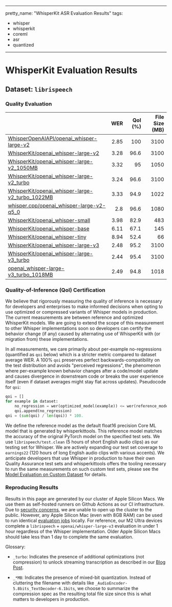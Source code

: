 
---
pretty_name: "WhisperKit ASR Evaluation Results"
tags:
- whisper
- whisperkit
- coreml
- asr
- quantized
---
# WhisperKit Evaluation Results



## Dataset: `librispeech`

### Quality Evaluation 

|                                                                                                                                                                         |   WER |   QoI (%) |   File Size (MB) |
|:------------------------------------------------------------------------------------------------------------------------------------------------------------------------|------:|----------:|-----------------:|
| [WhisperOpenAIAPI/openai_whisper-large-v2](https://huggingface.co/argmaxinc/whisperkit-coreml-staging/tree/main/WhisperOpenAIAPI/openai_whisper-large-v2)               |  2.85 |     100   |             3100 |
| [WhisperKit/openai_whisper-large-v2](https://huggingface.co/argmaxinc/whisperkit-coreml-staging/tree/main/WhisperKit/openai_whisper-large-v2)                           |  3.28 |      96.6 |             3100 |
| [WhisperKit/openai_whisper-large-v2_1050MB](https://huggingface.co/argmaxinc/whisperkit-coreml-staging/tree/main/WhisperKit/openai_whisper-large-v2_1050MB)             |  3.32 |      95   |             1050 |
| [WhisperKit/openai_whisper-large-v2_turbo](https://huggingface.co/argmaxinc/whisperkit-coreml-staging/tree/main/WhisperKit/openai_whisper-large-v2_turbo)               |  3.24 |      96.6 |             3100 |
| [WhisperKit/openai_whisper-large-v2_turbo_1022MB](https://huggingface.co/argmaxinc/whisperkit-coreml-staging/tree/main/WhisperKit/openai_whisper-large-v2_turbo_1022MB) |  3.33 |      94.9 |             1022 |
| [whisper.cpp/openai_whisper-large-v2-q5_0](https://huggingface.co/argmaxinc/whisperkit-coreml-staging/tree/main/whisper.cpp/openai_whisper-large-v2-q5_0)               |  2.8  |      96.6 |             1080 |
| [WhisperKit/openai_whisper-small](https://huggingface.co/argmaxinc/whisperkit-coreml-staging/tree/main/WhisperKit/openai_whisper-small)                                 |  3.98 |      82.9 |              483 |
| [WhisperKit/openai_whisper-base](https://huggingface.co/argmaxinc/whisperkit-coreml-staging/tree/main/WhisperKit/openai_whisper-base)                                   |  6.11 |      67.1 |              145 |
| [WhisperKit/openai_whisper-tiny](https://huggingface.co/argmaxinc/whisperkit-coreml-staging/tree/main/WhisperKit/openai_whisper-tiny)                                   |  8.94 |      52.4 |               66 |
| [WhisperKit/openai_whisper-large-v3](https://huggingface.co/argmaxinc/whisperkit-coreml-staging/tree/main/WhisperKit/openai_whisper-large-v3)                           |  2.48 |      95.2 |             3100 |
| [WhisperKit/openai_whisper-large-v3_turbo](https://huggingface.co/argmaxinc/whisperkit-coreml-staging/tree/main/WhisperKit/openai_whisper-large-v3_turbo)               |  2.44 |      95.4 |             3100 |
| [openai_whisper-large-v3_turbo_1018MB](https://huggingface.co/argmaxinc/whisperkit-coreml-staging/tree/main/openai_whisper-large-v3_turbo_1018MB)                       |  2.49 |      94.8 |             1018 |


### Quality-of-Inference (QoI) Certification
We believe that rigorously measuring the quality of inference is necessary for developers and
enterprises to make informed decisions when opting to use optimized or compressed variants of
Whisper models in production. The current measurements are between reference and optimized
WhisperKit models. We are going to extend the scope of this measurement to other Whisper
implementations soon so developers can certify the behavior change (if any) caused by
alternating use of WhisperKit with (or migration from) these implementations.

In all measurements, we care primarily about per-example no-regressions (quantified as `qoi` below)
which is a stricter metric compared to dataset average WER. A 100% `qoi` preserves perfect
backwards-compatibility on the test distribution and avoids "perceived regressions", the phenomenon
where per-example known behavior changes after a code/model update and causes divergence in
downstream code or breaks the user experience itself (even if dataset averages might stay flat
across updates). Pseudocode for `qoi`:

```python
qoi = []
for example in dataset:
    no_regression = wer(optimized_model(example)) <= wer(reference_model(example))
    qoi.append(no_regression)
qoi = (sum(qoi) / len(qoi)) * 100.
```

We define the reference model as the default float16 precision Core ML model that is generated by
whisperkittools. This reference model matches the accuracy of the original PyTorch model
on the specified test sets. We use `librispeech/test.clean` (5 hours of short English audio clips)
as our testing set for Whisper. We are actively expanding our test set coverage to `earnings22`
(120 hours of long English audio clips with various accents). We anticipate developers that use Whisper in production to have
their own Quality Assurance test sets and whisperkittools offers the tooling necessary to run the
same measurements on such custom test sets, please see the [Model Evaluation on Custom Dataset](#evaluate-on-custom-dataset)
for details.

### Reproducing Results
Results in this page are generated by our cluster of Apple Silicon Macs. We use them as self-hosted runners on
Github Actions as our CI infrastructure. Due to [security concerns](https://docs.github.com/en/actions/security-guides/security-hardening-for-github-actions#hardening-for-self-hosted-runners),
we are unable to open up the cluster to the public. However, any Apple Silicon Mac (even with 8GB RAM) can be used to
run identical [evaluation jobs](#evaluation)
locally. For reference, our M2 Ultra devices complete a `librispeech` + `openai/whisper-large-v3`
evaluation in under 1 hour regardless of the Whisper implementation. Older Apple Silicon Macs should take less than
1 day to complete the same evaluation.



Glossary:

- `_turbo`: Indicates the presence of additional optimizations (not compression) to unlock streaming transcription
as described in our [Blog Post](https://www.takeargmax.com/blog/whisperkit).

- `_*MB`: Indicates the presence of mixed-bit quantization. Instead of cluttering the filename with details like
`_AudioEncoder-5.8bits_TextDecoder-6.1bits`, we choose to summarize the compression spec as the resulting total file size since this is what matters to developers in production.

